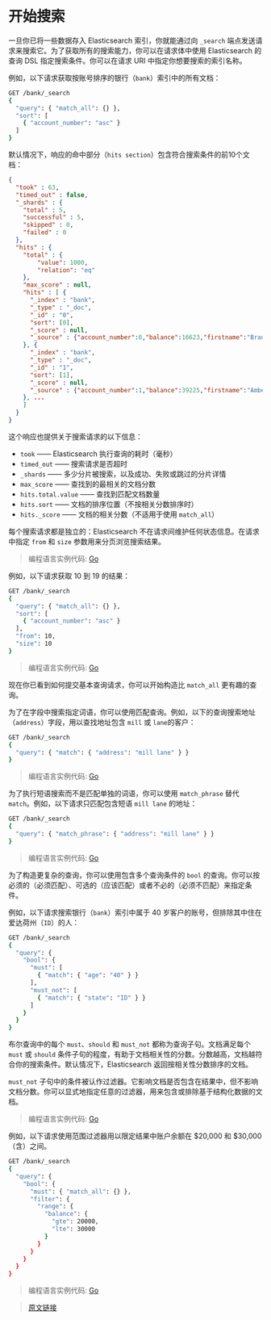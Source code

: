 # 开始搜索

一旦你已将一些数据存入 Elasticsearch 索引，你就能通过向 `_search` 端点发送请求来搜索它。为了获取所有的搜索能力，你可以在请求体中使用 Elasticsearch 的查询 DSL 指定搜索条件。你可以在请求 URI 中指定你想要搜索的索引名称。

例如，以下请求获取按账号排序的银行（`bank`）索引中的所有文档：

```bash
GET /bank/_search
{
  "query": { "match_all": {} },
  "sort": [
    { "account_number": "asc" }
  ]
}
```

默认情况下，响应的命中部分（`hits section`）包含符合搜索条件的前10个文档：

```json
{
  "took" : 63,
  "timed_out" : false,
  "_shards" : {
    "total" : 5,
    "successful" : 5,
    "skipped" : 0,
    "failed" : 0
  },
  "hits" : {
    "total" : {
        "value": 1000,
        "relation": "eq"
    },
    "max_score" : null,
    "hits" : [ {
      "_index" : "bank",
      "_type" : "_doc",
      "_id" : "0",
      "sort": [0],
      "_score" : null,
      "_source" : {"account_number":0,"balance":16623,"firstname":"Bradshaw","lastname":"Mckenzie","age":29,"gender":"F","address":"244 Columbus Place","employer":"Euron","email":"bradshawmckenzie@euron.com","city":"Hobucken","state":"CO"}
    }, {
      "_index" : "bank",
      "_type" : "_doc",
      "_id" : "1",
      "sort": [1],
      "_score" : null,
      "_source" : {"account_number":1,"balance":39225,"firstname":"Amber","lastname":"Duke","age":32,"gender":"M","address":"880 Holmes Lane","employer":"Pyrami","email":"amberduke@pyrami.com","city":"Brogan","state":"IL"}
    }, ...
    ]
  }
}
```

这个响应也提供关于搜索请求的以下信息：

- `took` —— Elasticsearch 执行查询的耗时（毫秒）
- `timed_out` —— 搜索请求是否超时
- `_shards` —— 多少分片被搜索，以及成功、失败或跳过的分片详情
- `max_score` —— 查找到的最相关的文档分数
- `hits.total.value` —— 查找到匹配文档数量
- `hits.sort` —— 文档的排序位置（不按相关分数排序时）
- `hits._score` —— 文档的相关分数（不适用于使用 `match_all`）

每个搜索请求都是独立的：Elasticsearch 不在请求间维护任何状态信息。在请求中指定 `from` 和 `size` 参数用来分页浏览搜索结果。

> 编程语言实例代码: [Go](https://pkg.go.dev/github.com/goclub/es#Example.Search)

例如，以下请求获取 10 到 19 的结果：

```bash
GET /bank/_search
{
  "query": { "match_all": {} },
  "sort": [
    { "account_number": "asc" }
  ],
  "from": 10,
  "size": 10
}
```

> 编程语言实例代码: [Go](https://pkg.go.dev/github.com/goclub/es#example-Example.SearchFromSize)

现在你已看到如何提交基本查询请求，你可以开始构造比 `match_all` 更有趣的查询。

为了在字段中搜索指定词语，你可以使用匹配查询。例如，以下的查询搜索地址（`address`）字段，用以查找地址包含 `mill` 或 `lane`的客户：

```bash
GET /bank/_search
{
  "query": { "match": { "address": "mill lane" } }
}
```

> 编程语言实例代码: [Go](https://pkg.go.dev/github.com/goclub/es#example-Example.SearchMatch)

为了执行短语搜索而不是匹配单独的词语，你可以使用 `match_phrase` 替代 `match`。例如，以下请求只匹配包含短语 `mill lane` 的地址：

```bash
GET /bank/_search
{
  "query": { "match_phrase": { "address": "mill lane" } }
}
```

> 编程语言实例代码: [Go](https://pkg.go.dev/github.com/goclub/es#example-Example.SearchMatchPhrase)

为了构造更复杂的查询，你可以使用包含多个查询条件的 `bool` 的查询。你可以按必须的（必须匹配）、可选的（应该匹配）或者不必的（必须不匹配）来指定条件。

例如，以下请求搜索银行（`bank`）索引中属于 40 岁客户的账号，但排除其中住在爱达荷州（`ID`）的人：

```bash
GET /bank/_search
{
  "query": {
    "bool": {
      "must": [
        { "match": { "age": "40" } }
      ],
      "must_not": [
        { "match": { "state": "ID" } }
      ]
    }
  }
}
```

布尔查询中的每个 `must`、`should` 和 `must_not` 都称为查询子句。文档满足每个 `must` 或 `should` 条件子句的程度，有助于文档相关性的分数。分数越高，文档越符合你的搜索条件。默认情况下，Elasticsearch 返回按相关性分数排序的文档。

`must_not` 子句中的条件被认作过滤器。它影响文档是否包含在结果中，但不影响文档分数。你可以显式地指定任意的过滤器，用来包含或排除基于结构化数据的文档。

> 编程语言实例代码: [Go](https://pkg.go.dev/github.com/goclub/es#example-Example.SearchBool)

例如，以下请求使用范围过滤器用以限定结果中账户余额在 $20,000 和 $30,000（含）之间。

```bash
GET /bank/_search
{
  "query": {
    "bool": {
      "must": { "match_all": {} },
      "filter": {
        "range": {
          "balance": {
            "gte": 20000,
            "lte": 30000
          }
        }
      }
    }
  }
}
```

> 编程语言实例代码: [Go](https://pkg.go.dev/github.com/goclub/es#example-Example.SearchBoolFilter)

> [原文链接](https://www.elastic.co/guide/en/elasticsearch/reference/current/getting-started-search.html)
